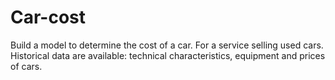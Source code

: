 # Car-cost
Build a model to determine the cost of a car. 
For a service selling used cars. Historical data 
are available: technical characteristics, equipment 
and prices of cars.
